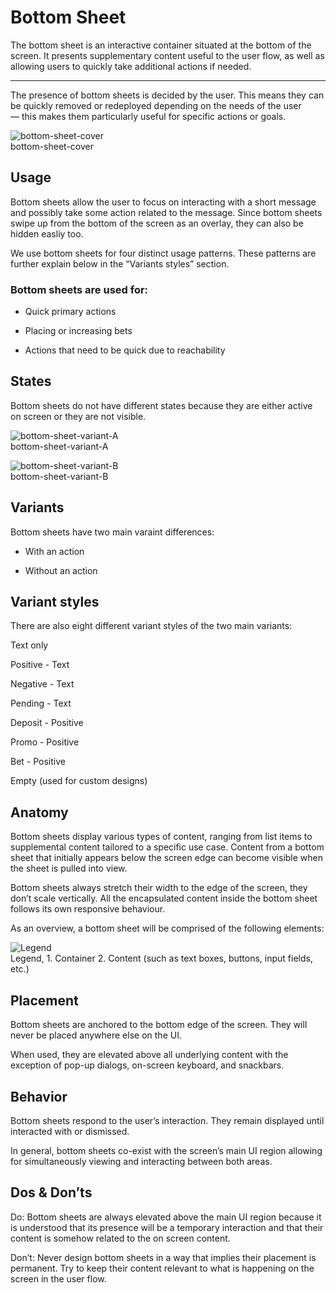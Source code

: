 
# Bottom Sheet

The bottom sheet is an interactive container situated at the bottom of the screen. It presents supplementary content useful to the user flow, as well as allowing users to quickly take additional actions if needed.

---

The presence of bottom sheets is decided by the user. This means they can be quickly removed or redeployed depending on the needs of the user — this makes them particularly useful for specific actions or goals.

  
![bottom-sheet-cover](https://studio-assets.supernova.io/design-systems/27883/61b680fa-2ca2-4585-9228-91a68fc898da.png)  
bottom-sheet-cover  


## Usage

Bottom sheets allow the user to focus on interacting with a short message and possibly take some action related to the message. Since bottom sheets swipe up from the bottom of the screen as an overlay, they can also be hidden easliy too.

We use bottom sheets for four distinct usage patterns. These patterns are further explain below in the “Variants styles” section.

### Bottom sheets are used for:

- Quick primary actions

- Placing or increasing bets

- Actions that need to be quick due to reachability

## States

Bottom sheets do not have different states because they are either active on screen or they are not visible.

  
![bottom-sheet-variant-A](https://studio-assets.supernova.io/design-systems/27883/5ec55a26-22d3-43e2-8841-2f5bf5256ffa.png)  
bottom-sheet-variant-A  


  
![bottom-sheet-variant-B](https://studio-assets.supernova.io/design-systems/27883/7422b5cc-c91a-4ba5-864b-7b0514a8c4cd.png)  
bottom-sheet-variant-B  


## Variants

Bottom sheets have two main varaint differences:

- With an action

- Without an action

## Variant styles

There are also eight different variant styles of the two main variants:

Text only

Positive - Text

Negative - Text

Pending - Text

Deposit - Positive

Promo - Positive

Bet - Positive

Empty (used for custom designs)

## Anatomy

Bottom sheets display various types of content, ranging from list items to supplemental content tailored to a specific use case. Content from a bottom sheet that initially appears below the screen edge can become visible when the sheet is pulled into view.

Bottom sheets always stretch their width to the edge of the screen, they don’t scale vertically. All the encapsulated content inside the bottom sheet follows its own responsive behaviour.

As an overview, a bottom sheet will be comprised of the following elements:

  
![Legend](https://studio-assets.supernova.io/design-systems/27883/755121e7-66c3-4c36-9349-7b2951c299d8.png)  
Legend, 1. Container
2. Content (such as text boxes, buttons, input fields, etc.)  
  


## Placement

Bottom sheets are anchored to the bottom edge of the screen. They will never be placed anywhere else on the UI.

When used, they are elevated above all underlying content with the exception of pop-up dialogs, on-screen keyboard, and snackbars.

## Behavior

Bottom sheets respond to the user’s interaction. They remain displayed until interacted with or dismissed.

In general, bottom sheets co-exist with the screen’s main UI region allowing for simultaneously viewing and interacting between both areas.

## Dos & Don’ts

Do: Bottom sheets are always elevated above the main UI region because it is understood that its presence will be a temporary interaction and that their content is somehow related to the on screen content.

Don’t: Never design bottom sheets in a way that implies their placement is permanent. Try to keep their content relevant to what is happening on the screen in the user flow.